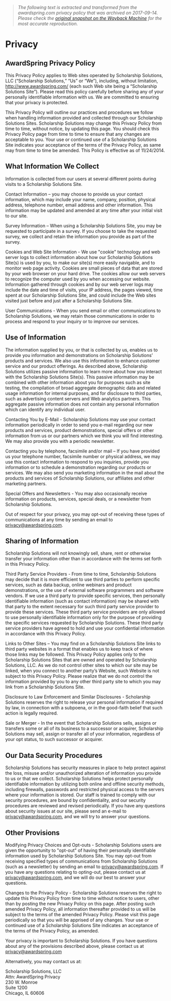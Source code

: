 > *The following text is extracted and transformed from the awardspring.com privacy policy that was archived on 2017-09-14. Please check the [original snapshot on the Wayback Machine](https://web.archive.org/web/20170914032442id_/http%3A//awardspring.com/privacy) for the most accurate reproduction.*

# Privacy

## AwardSpring Privacy Policy

This Privacy Policy applies to Web sites operated by Scholarship Solutions, LLC (“Scholarship Solutions,” “Us” or “We”), including, without limitation, http://www.awardspring.com/ (each such Web site being a “Scholarship Solutions Site”). Please read this policy carefully before sharing any of your personally identifiable information with us. We are committed to ensuring that your privacy is protected.

This Privacy Policy will outline our practices and procedures we follow when handling information provided and collected through our Scholarship Solutions Sites. Scholarship Solutions may change this Privacy Policy from time to time, without notice, by updating this page. You should check this Privacy Policy page from time to time to ensure that any changes are acceptable to you. Your use or continued use of a Scholarship Solutions Site indicates your acceptance of the terms of the Privacy Policy, as same may from time to time be amended. This Policy is effective as of 11/24/2014.

## What Information We Collect

Information is collected from our users at several different points during visits to a Scholarship Solutions Site.

Contact Information – you may choose to provide us your contact information, which may include your name, company, position, physical address, telephone number, email address and other information. This information may be updated and amended at any time after your initial visit to our site.

Survey Information – When using a Scholarship Solutions Site, you may be requested to participate in a survey. If you choose to take the requested survey, we collect and retain the information you provide as part of the survey.

Cookies and Web Site Information - We use "cookie" technology and web server logs to collect information about how our Scholarship Solutions Site(s) is used by you, to make our site(s) more easily navigable, and to monitor web page activity. Cookies are small pieces of data that are stored by your web browser on your hard drive. The cookies allow our web servers to recognize the computer used by you when accessing our website. Information gathered through cookies and by our web server logs may include the date and time of visits, your IP address, the pages viewed, time spent at our Scholarship Solutions Site, and could include the Web sites visited just before and just after a Scholarship Solutions Site.

User Communications - When you send email or other communications to Scholarship Solutions, we may retain those communications in order to process and respond to your inquiry or to improve our services.

##  Use of Information

The information supplied by you, or that is collected by us, enables us to provide you information and demonstrations on Scholarship Solutions’ products and services. We also use this information to enhance customer service and our product offerings. As described above, Scholarship Solutions utilizes passive information to learn more about how you interact with the Scholarship Solutions Site(s). This passive information may be combined with other information about you for purposes such as site testing, the compilation of broad aggregate demographic data and related usage information for internal purposes, and for disclosure to third parties, such as advertising content servers and Web analytics partners. This aggregate passive information does not contain any personal information which can identify any individual user.

Contacting You by E-Mail - Scholarship Solutions may use your contact information periodically in order to send you e-mail regarding our new products and services, product demonstrations, special offers or other information from us or our partners which we think you will find interesting. We may also provide you with a periodic newsletter.

Contacting you by telephone, facsimile and/or mail – If you have provided us your telephone number, facsimile number or physical address, we may use this contact information to respond to you inquiries, provide you information or to schedule a demonstration regarding our products or services. We may also send you marketing information in the mail about the products and services of Scholarship Solutions, our affiliates and other marketing partners.

Special Offers and Newsletters - You may also occasionally receive information on products, services, special deals, or a newsletter from Scholarship Solutions.

Out of respect for your privacy, you may opt-out of receiving these types of communications at any time by sending an email to privacy@awardspring.com.

## Sharing of Information

Scholarship Solutions will not knowingly sell, share, rent or otherwise transfer your information other than in accordance with the terms set forth in this Privacy Policy.

Third Party Service Providers - From time to time, Scholarship Solutions may decide that it is more efficient to use third parties to perform specific services, such as data backup, online webinars and product demonstrations, or the use of external software programmers and software vendors. If we use a third party to provide specific services, then personally identifiable information (such as contact information) may be shared with that party to the extent necessary for such third party service provider to provide these services. These third party service providers are only allowed to use personally identifiable information only for the purpose of providing the specific services requested by Scholarship Solutions. These third party service providers have agreed to hold and use your confidential information in accordance with this Privacy Policy.

Links to Other Sites – You may find on a Scholarship Solutions Site links to third party websites in a format that enables us to keep track of where those links may be followed. This Privacy Policy applies only to the Scholarship Solutions Sites that are owned and operated by Scholarship Solutions, LLC. As we do not control other sites to which our site may be linked, when you connect to another party’s Website, such Website is not subject to this Privacy Policy. Please realize that we do not control the information provided by you to any other third party site to which you may link from a Scholarship Solutions Site.

Disclosure to Law Enforcement and Similar Disclosures - Scholarship Solutions reserves the right to release your personal information if required by law, in connection with a subpoena, or in the good-faith belief that such action is legally required.

Sale or Merger - In the event that Scholarship Solutions sells, assigns or transfers some or all of its business to a successor or acquirer, Scholarship Solutions may sell, assign or transfer all of your information, regardless of your opt status, to such successor or acquirer.

## Our Data Security Procedures

Scholarship Solutions has security measures in place to help protect against the loss, misuse and/or unauthorized alteration of information you provide to us or that we collect. Scholarship Solutions helps protect personally identifiable information by utilizing both online and offline security methods, including firewalls, passwords and restricted physical access to the servers where your information is stored. Our staff is trained to comply with our security procedures, are bound by confidentiality, and our security procedures are reviewed and revised periodically. If you have any questions about security issues at our site, please send an e-mail to privacy@awardspring.com, and we will try to answer your questions.

## Other Provisions

Modifying Privacy Choices and Opt-outs - Scholarship Solutions users are given the opportunity to "opt-out" of having their personally identifiable information used by Scholarship Solutions Site. You may opt-out from receiving specified types of communications from Scholarship Solutions (such as a newsletter) by sending an email to privacy@awardspring.com. If you have any questions relating to opting-out, please contact us at privacy@awardspring.com, and we will do our best to answer your questions.

Changes to the Privacy Policy - Scholarship Solutions reserves the right to update this Privacy Policy from time to time without notice to users, other than by posting the new Privacy Policy on this page. After posting such amended Privacy Policy, all information thereafter provided to us will be subject to the terms of the amended Privacy Policy. Please visit this page periodically so that you will be apprised of any changes. Your use or continued use of a Scholarship Solutions Site indicates an acceptance of the terms of the Privacy Policy, as amended.

Your privacy is important to Scholarship Solutions. If you have questions about any of the provisions described above, please contact us at [privacy@awardspring.com](mailto:privacy@awardspring.com)

Alternatively, you may contact us at:

Scholarship Solutions, LLC  
Attn: AwardSpring Privacy  
230 W. Monroe  
Suite 1200  
Chicago, IL 60606
